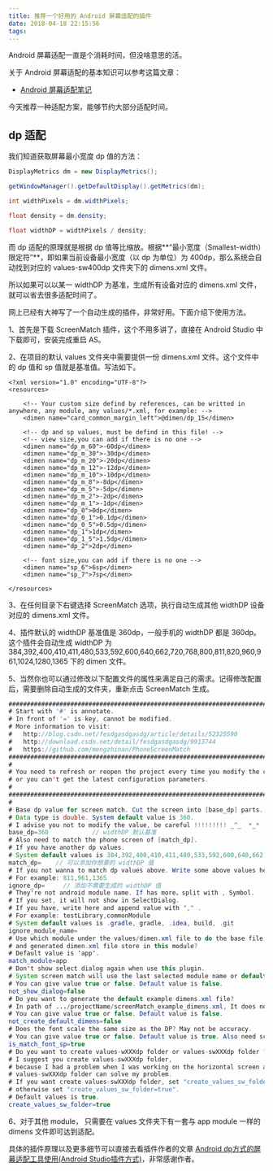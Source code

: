 ```yaml
---
title: 推荐一个好用的 Android 屏幕适配的插件
date: 2018-04-18 22:15:56
tags:
---
```


Android 屏幕适配一直是个消耗时间，但没啥意思的活。

关于 Android 屏幕适配的基本知识可以参考这篇文章：

- [Android 屏幕适配笔记](http://wuzhangyang.com/2017/08/02/android-screen-adaptation/)  

今天推荐一种适配方案，能够节约大部分适配时间。

## dp 适配

我们知道获取屏幕最小宽度 dp 值的方法：

```java
DisplayMetrics dm = new DisplayMetrics();

getWindowManager().getDefaultDisplay().getMetrics(dm);

int widthPixels = dm.widthPixels;   

float density = dm.density;

float widthDP = widthPixels / density;
```

而 dp 适配的原理就是根据 dp 值等比缩放。根据**“最小宽度（Smallest-width）限定符”**，即如果当前设备最小宽度（以 dp 为单位）为 400dp，那么系统会自动找到对应的 values-sw400dp 文件夹下的 dimens.xml 文件。

所以如果可以以某一 widthDP 为基准，生成所有设备对应的  dimens.xml 文件，就可以省去很多适配时间了。

网上已经有大神写了一个自动生成的插件，非常好用。下面介绍下使用方法。

1、首先是下载 ScreenMatch 插件，这个不用多讲了，直接在 Android Studio 中下载即可，安装完成重启 AS。

2、在项目的默认 values 文件夹中需要提供一份 dimens.xml 文件。这个文件中的 dp 值和 sp 值就是基准值。写法如下。

```jav
<?xml version="1.0" encoding="UTF-8"?>
<resources>

    <!-- Your custom size defind by references, can be writted in anywhere, any module, any values/*.xml, for example: -->
    <dimen name="card_common_margin_left">@dimen/dp_15</dimen>

    <!-- dp and sp values, must be defind in this file! -->
    <!-- view size,you can add if there is no one -->
    <dimen name="dp_m_60">-60dp</dimen>
    <dimen name="dp_m_30">-30dp</dimen>
    <dimen name="dp_m_20">-20dp</dimen>
    <dimen name="dp_m_12">-12dp</dimen>
    <dimen name="dp_m_10">-10dp</dimen>
    <dimen name="dp_m_8">-8dp</dimen>
    <dimen name="dp_m_5">-5dp</dimen>
    <dimen name="dp_m_2">-2dp</dimen>
    <dimen name="dp_m_1">-1dp</dimen>
    <dimen name="dp_0">0dp</dimen>
    <dimen name="dp_0_1">0.1dp</dimen>
    <dimen name="dp_0_5">0.5dp</dimen>
    <dimen name="dp_1">1dp</dimen>
    <dimen name="dp_1_5">1.5dp</dimen>
    <dimen name="dp_2">2dp</dimen>
 
    <!-- font size,you can add if there is no one -->
    <dimen name="sp_6">6sp</dimen>
    <dimen name="sp_7">7sp</dimen>

</resources>
```

3、在任何目录下右键选择 ScreenMatch 选项，执行自动生成其他 widthDP 设备对应的 dimens.xml 文件。

4、插件默认的 widthDP 基准值是 360dp，一般手机的 widthDP 都是 360dp。这个插件会自动生成  widthDP 为 384,392,400,410,411,480,533,592,600,640,662,720,768,800,811,820,960,961,1024,1280,1365 下的 dimen 文件。

5、当然你也可以通过修改以下配置文件的属性来满足自己的需求。记得修改配置后，需要删除自动生成的文件夹，重新点击 ScreenMatch 生成。

```java
############################################################################
# Start with '#' is annotate.                                              #
# In front of '=' is key, cannot be modified.                              #
# More information to visit:                                               #
#   http://blog.csdn.net/fesdgasdgasdg/article/details/52325590            #
#   http://download.csdn.net/detail/fesdgasdgasdg/9913744                  #
#   https://github.com/mengzhinan/PhoneScreenMatch                         #
############################################################################
#
# You need to refresh or reopen the project every time you modify the configuration,
# or you can't get the latest configuration parameters.
#
#############################################################################
#
# Base dp value for screen match. Cut the screen into [base_dp] parts.
# Data type is double. System default value is 360.
# I advise you not to modify the value, be careful !!!!!!!!! _^_  *_*
base_dp=360            // widthDP 默认基准
# Also need to match the phone screen of [match_dp].
# If you have another dp values.
# System default values is 384,392,400,410,411,480,533,592,600,640,662,720,768,800,811,820,960,961,1024,1280,1365
match_dp=    // 可以添加你想要的 widthDP 值
# If you not wanna to match dp values above. Write some above values here, append value with "," .
# For example: 811,961,1365 
ignore_dp=     // 添加不需要生成的 widthDP 值
# They're not android module name. If has more，split with , Symbol.
# If you set, it will not show in SelectDialog.
# If you have, write here and append value with "," .
# For example: testLibrary,commonModule
# System default values is .gradle, gradle, .idea, build, .git
ignore_module_name=
# Use which module under the values/dimen.xml file to do the base file,
# and generated dimen.xml file store in this module?
# Default value is 'app'.
match_module=app
# Don't show select dialog again when use this plugin.
# System screen match will use the last selected module name or default module name.
# You can give value true or false. Default value is false.
not_show_dialog=false
# Do you want to generate the default example dimens.xml file?
# In path of .../projectName/screenMatch_example_dimens.xml, It does not affect your project code.
# You can give value true or false. Default value is false.
not_create_default_dimens=false
# Does the font scale the same size as the DP? May not be accuracy.
# You can give value true or false. Default value is true. Also need scaled.
is_match_font_sp=true
# Do you want to create values-wXXXdp folder or values-swXXXdp folder ?
# I suggest you create values-swXXXdp folder,
# because I had a problem when I was working on the horizontal screen adapter.
# values-swXXXdp folder can solve my problem.
# If you want create values-swXXXdp folder, set "create_values_sw_folder=true",
# otherwise set "create_values_sw_folder=true".
# Default values is true.
create_values_sw_folder=true

```

6、对于其他 module， 只需要在 values 文件夹下有一套与 app module 一样的 dimens 文件即可达到适配。

具体的插件原理以及更多细节可以直接去看插件作者的文章 [Android dp方式的屏幕适配工具使用(Android Studio插件方式)](https://blog.csdn.net/fesdgasdgasdg/article/details/78108169)，非常感谢作者。





